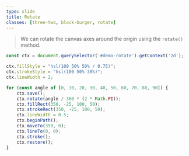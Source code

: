 ```yaml
---
type: slide
title: Rotate
classes: [three-two, block-burger, rotate]
---
```


> We can rotate the canvas axes around the origin using the `rotate()` method.

```js
const ctx = document.querySelector('#demo-rotate').getContext('2d');

ctx.fillStyle = "hsl(100 50% 50% / 0.75)";
ctx.strokeStyle = "hsl(100 50% 30%)";
ctx.lineWidth = 2;

for (const angle of [0, 10, 20, 30, 40, 50, 60, 70, 80, 90]) {        
    ctx.save();
    ctx.rotate(angle / 360 * (2 * Math.PI));
    ctx.fillRect(350, -25, 100, 50);
    ctx.strokeRect(350, -25, 100, 50);
    ctx.lineWidth = 0.5;
    ctx.beginPath();
    ctx.moveTo(350, 0);
    ctx.lineTo(0, 0);
    ctx.stroke();
    ctx.restore();
}
```

<div><canvas id="demo-rotate" width="500" height="500"></canvas></div>

<script type="module">
    import {grid} from './grid.js';

    const ctx = document.querySelector('#demo-rotate').getContext('2d');
    grid(ctx, 50, 10);

    ctx.fillStyle = "hsl(100 50% 50% / 0.75)";
    ctx.strokeStyle = "hsl(100 50% 30%)";
    ctx.lineWidth = 2;

    for (const angle of [0, 10, 20, 30, 40, 50, 60, 70, 80, 90]) {        
        ctx.save();
        ctx.rotate(angle / 360 * (2 * Math.PI));
        ctx.fillRect(350, -25, 100, 50);
        ctx.strokeRect(350, -25, 100, 50);
        ctx.lineWidth = 0.5;
        ctx.beginPath();
        ctx.moveTo(350, 0);
        ctx.lineTo(0, 0);
        ctx.stroke();
        ctx.restore();
    }
</script>